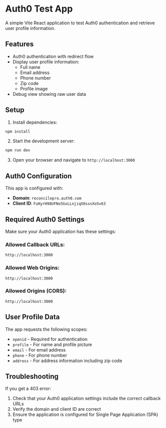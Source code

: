 # Auth0 Test App

A simple Vite React application to test Auth0 authentication and retrieve user profile information.

## Features

- Auth0 authentication with redirect flow
- Display user profile information:
  - Full name
  - Email address
  - Phone number
  - Zip code
  - Profile image
- Debug view showing raw user data

## Setup

1. Install dependencies:
```bash
npm install
```

2. Start the development server:
```bash
npm run dev
```

3. Open your browser and navigate to `http://localhost:3000`

## Auth0 Configuration

This app is configured with:
- **Domain**: `reconcilepro.auth0.com`
- **Client ID**: `FuHyrH98UFNo5GxLLnjiqX8sxsXo5v63`

## Required Auth0 Settings

Make sure your Auth0 application has these settings:

### Allowed Callback URLs:
```
http://localhost:3000
```

### Allowed Web Origins:
```
http://localhost:3000
```

### Allowed Origins (CORS):
```
http://localhost:3000
```

## User Profile Data

The app requests the following scopes:
- `openid` - Required for authentication
- `profile` - For name and profile picture
- `email` - For email address
- `phone` - For phone number
- `address` - For address information including zip code

## Troubleshooting

If you get a 403 error:
1. Check that your Auth0 application settings include the correct callback URLs
2. Verify the domain and client ID are correct
3. Ensure the application is configured for Single Page Application (SPA) type 